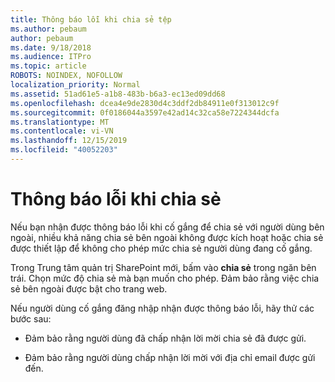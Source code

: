 ```yaml
---
title: Thông báo lỗi khi chia sẻ tệp
ms.author: pebaum
author: pebaum
ms.date: 9/18/2018
ms.audience: ITPro
ms.topic: article
ROBOTS: NOINDEX, NOFOLLOW
localization_priority: Normal
ms.assetid: 51ad61e5-a1b8-483b-b6a3-ec13ed09dd68
ms.openlocfilehash: dcea4e9de2830d4c3ddf2db84911e0f313012c9f
ms.sourcegitcommit: 0f0186044a3597e42ad14c32ca58e7224344dcfa
ms.translationtype: MT
ms.contentlocale: vi-VN
ms.lasthandoff: 12/15/2019
ms.locfileid: "40052203"
---
```

# <a name="error-messages-when-sharing"></a>Thông báo lỗi khi chia sẻ

Nếu bạn nhận được thông báo lỗi khi cố gắng để chia sẻ với người dùng bên ngoài, nhiều khả năng chia sẻ bên ngoài không được kích hoạt hoặc chia sẻ được thiết lập để không cho phép mức chia sẻ người dùng đang cố gắng.
  
Trong Trung tâm quản trị SharePoint mới, bấm vào **chia sẻ** trong ngăn bên trái. Chọn mức độ chia sẻ mà bạn muốn cho phép. Đảm bảo rằng việc chia sẻ bên ngoài được bật cho trang web. 
  
Nếu người dùng cố gắng đăng nhập nhận được thông báo lỗi, hãy thử các bước sau:
  
- Đảm bảo rằng người dùng đã chấp nhận lời mời chia sẻ đã được gửi.
    
- Đảm bảo rằng người dùng chấp nhận lời mời với địa chỉ email được gửi đến.
    

